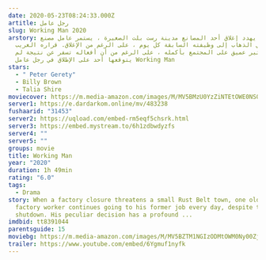 ```yaml
---
date: 2020-05-23T08:24:33.000Z
artitle: رجل عامل
slug: Working Man 2020
arstory: عندما يهدد إغلاق أحد المصانع مدينة رست بلت الصغيرة ، يستمر عامل مصنع
  أقدم في الذهاب إلى وظيفته السابقة كل يوم ، على الرغم من الإغلاق. قراره الغريب
  له تأثير عميق على المجتمع بأكمله ، على الرغم من أن أفعاله تسفر عن نتيجة لم
  يتوقعها أحد على الإطلاق في رجل عامل Working Man
stars:
  - " Peter Gerety"
  - Billy Brown
  - Talia Shire
moviecover: https://m.media-amazon.com/images/M/MV5BMzU0YzZiNTEtOWE0NS00ODZkLTkxZDktYTQxNWVhM2I2NjI0XkEyXkFqcGdeQXVyNjM0NzMyMDY@._V1_FMjpg_UY883_.jpg
server1: https://e.dardarkom.online/mv/483238
fushaarid: "31453"
server2: https://uqload.com/embed-rm5eqf5chsrk.html
server3: https://embed.mystream.to/6h1zdbwdyzfs
server4: ""
server5: ""
groups: movie
title: Working Man
year: "2020"
duration: 1h 49min
rating: "6.0"
tags:
  - Drama
story: When a factory closure threatens a small Rust Belt town, one older
  factory worker continues going to his former job every day, despite the
  shutdown. His peculiar decision has a profound ...
imdbid: tt8391044
parentsguide: 15
moviebg: https://m.media-amazon.com/images/M/MV5BZTM1NGIzODMtOWM0Ny00Zjc5LTlhMDMtYTBhYmJlM2E5MDRkXkEyXkFqcGdeQXVyNjM0NzMyMDY@._V1_SY1000_SX1500_AL_.jpg
trailer: https://www.youtube.com/embed/6Ygmuf1nyfk
---
```

